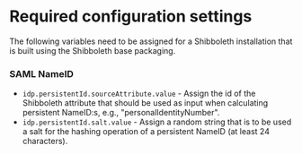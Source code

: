 # Required configuration settings

The following variables need to be assigned for a Shibboleth installation that is built using the Shibboleth base packaging.

### SAML NameID

- `idp.persistentId.sourceAttribute.value` - Assign the id of the Shibboleth attribute that should be used as input when calculating persistent NameID:s, e.g., "personalIdentityNumber".
- `idp.persistentId.salt.value` - Assign a random string that is to be used a salt for the hashing operation of a persistent NameID (at least 24 characters).

